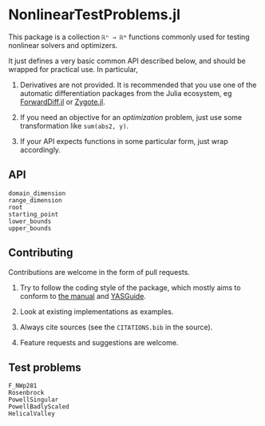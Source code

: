 # NonlinearTestProblems.jl

This package is a collection ``ℝⁿ → ℝᵐ`` functions commonly used for testing nonlinear solvers and optimizers.

It just defines a very basic common API described below, and should be wrapped for practical use. In particular,

1. Derivatives are not provided. It is recommended that you use one of the automatic differentiation packages from the Julia ecosystem, eg [ForwardDiff.jl](https://github.com/JuliaDiff/ForwardDiff.jl) or [Zygote.jl](https://github.com/FluxML/Zygote.jl).

2. If you need an objective for an *optimization* problem, just use some transformation like `sum(abs2, y)`.

3. If your API expects functions in some particular form, just wrap accordingly.

## API

```@docs
domain_dimension
range_dimension
root
starting_point
lower_bounds
upper_bounds
```

## Contributing

Contributions are welcome in the form of pull requests.

1. Try to follow the coding style of the package, which mostly aims to conform to [the manual](https://docs.julialang.org/en/v1/manual/style-guide/) and  [YASGuide](https://github.com/jrevels/YASGuide).

2. Look at existing implementations as examples.

3. Always cite sources (see the `CITATIONS.bib` in the source).

4. Feature requests and suggestions are welcome.

## Test problems

```@docs
F_NWp281
Rosenbrock
PowellSingular
PowellBadlyScaled
HelicalValley
```
